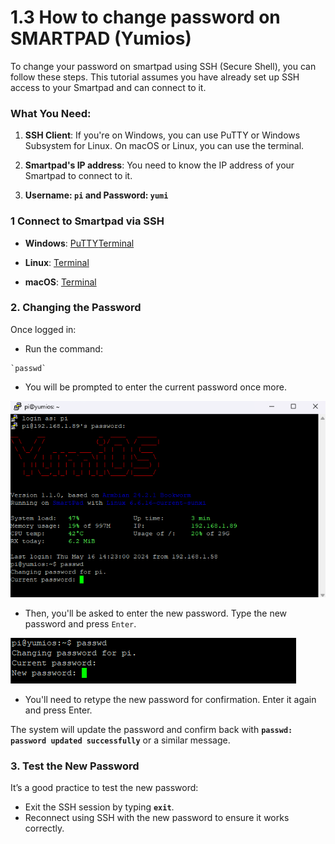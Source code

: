 # 1.3 How to change password on SMARTPAD (Yumios)

To change your password on smartpad using SSH (Secure Shell), you can follow these steps. This tutorial assumes you have already set up SSH access to your Smartpad and can connect to it.

### What You Need:

1. **SSH Client**: If you're on Windows, you can use PuTTY or Windows Subsystem for Linux. On macOS or Linux, you can use the terminal.

2. **Smartpad's IP address**: You need to know the IP address of your Smartpad to connect to it.

3. **Username: `pi` and Password: `yumi`**

### 1 Connect to Smartpad via SSH

- **Windows**: [PuTTY](https://github.com/Yumi-Lab/yumi-wiki/blob/main/docs/SmartPI/SmartPI_Connect_Ssh.md#131-windows-with-putty)[Terminal](https://github.com/Yumi-Lab/yumi-wiki/blob/main/docs/SmartPI/SmartPI_Connect_Ssh.md#132-windows-terminal-command-prompt-or-powershell)

- **Linux**: [Terminal](https://github.com/Yumi-Lab/yumi-wiki/blob/main/docs/SmartPI/SmartPI_Connect_Ssh.md#132-windows-terminal-command-prompt-or-powershell)

- **macOS**: [Terminal](https://github.com/Yumi-Lab/yumi-wiki/blob/main/docs/SmartPI/SmartPI_Connect_Ssh.md#134-macos-terminal)


### 2. Changing the Password

Once logged in:
- Run the command:

```
`passwd`
```

- You will be prompted to enter the current password once more.

![change_password_smartpad_1](../../img/KlipperSmartPad/Change_password/change_password_smartpad_1.png)

- Then, you'll be asked to enter the new password. Type the new password and press `Enter`.

![change_password_smartpad_2](../../img/KlipperSmartPad/Change_password/change_password_smartpad_2.png)

- You'll need to retype the new password for confirmation. Enter it again and press Enter.

The system will update the password and confirm back with **`passwd: password updated successfully`** or a similar message.

### 3. Test the New Password

It’s a good practice to test the new password:
- Exit the SSH session by typing **`exit`**.
- Reconnect using SSH with the new password to ensure it works correctly.

